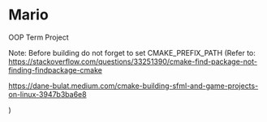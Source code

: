 # Mario
OOP Term Project

Note: Before building do not forget to set CMAKE_PREFIX_PATH
(Refer to:
https://stackoverflow.com/questions/33251390/cmake-find-package-not-finding-findpackage-cmake

https://dane-bulat.medium.com/cmake-building-sfml-and-game-projects-on-linux-3947b3ba6e8

)
